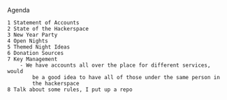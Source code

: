 Agenda

	1 Statement of Accounts
	2 State of the Hackerspace
	3 New Year Party
	4 Open Nights
	5 Themed Night Ideas
	6 Donation Sources
	7 Key Management
		- We have accounts all over the place for different services, would
			be a good idea to have all of those under the same person in
			the hackerspace
	8 Talk about some rules, I put up a repo
